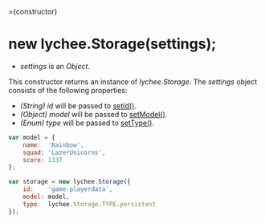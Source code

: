 
={constructor}

# new lychee.Storage(settings);

- *settings* is an *Object*.

This constructor returns an instance of *lychee.Storage*.
The *settings* object consists of the following properties:

- *(String) id* will be passed to [setId()](#methods-setId).
- *(Object) model* will be passed to [setModel()](#methods-setModel).
- *(Enum) type* will be passed to [setType()](#methods-setType).

```javascript
var model = {
	name:  'Rainbow',
	squad: 'LazerUnicorns',
	score: 1337
};

var storage = new lychee.Storage({
	id:    'game-playerdata',
	model: model,
	type:  lychee.Storage.TYPE.persistent
});
```


